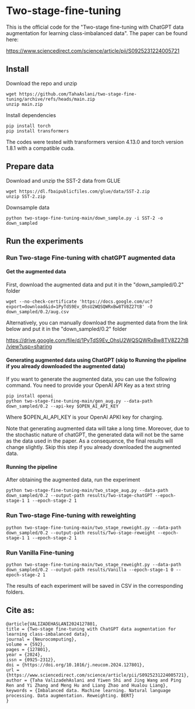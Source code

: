 # Two-stage-fine-tuning
This is the official code for the "Two-stage fine-tuning with ChatGPT data augmentation for learning class-imbalanced data". The paper can be found here:

https://www.sciencedirect.com/science/article/pii/S0925231224005721

## Install
Download the repo and unzip
```
wget https://github.com/TahaAslani/two-stage-fine-tuning/archive/refs/heads/main.zip
unzip main.zip
```

Install dependencies
```
pip install torch
pip install transformers
```
The codes were tested with transformers version 4.13.0 and torch version 1.8.1 with a compatible cuda.

## Prepare data
Download and unzip the SST-2 data from GLUE
```
wget https://dl.fbaipublicfiles.com/glue/data/SST-2.zip
unzip SST-2.zip
```
Downsample data
```
python two-stage-fine-tuning-main/down_sample.py -i SST-2 -o down_sampled
```

## Run the experiments

### Run Two-stage Fine-tuning with chatGPT augmented data
#### Get the augmented data
First, download the augmented data and put it in the "down_sampled/0.2" folder
```
wget --no-check-certificate 'https://docs.google.com/uc?export=download&id=1PyTdS9Ev_OhsU2WQSQWRxBw8TV8Z27tB' -O down_sampled/0.2/aug.csv
```
Alternatively, you can manually download the augmented data from the link below and put it in the "down_sampled/0.2" folder

https://drive.google.com/file/d/1PyTdS9Ev_OhsU2WQSQWRxBw8TV8Z27tB/view?usp=sharing

#### Generating augmented data using ChatGPT (skip to Running the pipeline if you already downloaded the augmented data)
If you want to generate the augmented data, you can use the following command. You need to provide your OpenAI API Key as a text string
```
pip install openai
python two-stage-fine-tuning-main/gen_aug.py --data-path down_sampled/0.2 --api-key $OPEN_AI_API_KEY
```
Where $OPEN_AI_API_KEY is your OpenAI APKI key for charging.

Note that generating augmented data will take a long time. Moreover, due to the stochastic nature of chatGPT, the generated data will not be the same as the data used in the paper. As a consequence, the final results will change slightly. Skip this step if you already downloaded the augmented data.

#### Running the pipeline
After obtaining the augmented data, run the experiment
```
python two-stage-fine-tuning-main/two_stage_aug.py --data-path down_sampled/0.2 --output-path results/Two-stage-chatGPT --epoch-stage-1 1 --epoch-stage-2 1
```

### Run Two-stage Fine-tuning with reweighting
```
python two-stage-fine-tuning-main/two_stage_reweight.py --data-path down_sampled/0.2 --output-path results/Two-stage-reweight --epoch-stage-1 1 --epoch-stage-2 1
```

### Run Vanilla Fine-tuning
```
python two-stage-fine-tuning-main/two_stage_reweight.py --data-path down_sampled/0.2 --output-path results/Vanilla --epoch-stage-1 0 --epoch-stage-2 1
```

The results of each experiment will be saved in CSV in the corresponding folders.

## Cite as:
```
@article{VALIZADEHASLANI2024127801,
title = {Two-stage fine-tuning with ChatGPT data augmentation for learning class-imbalanced data},
journal = {Neurocomputing},
volume = {592},
pages = {127801},
year = {2024},
issn = {0925-2312},
doi = {https://doi.org/10.1016/j.neucom.2024.127801},
url = {https://www.sciencedirect.com/science/article/pii/S0925231224005721},
author = {Taha ValizadehAslani and Yiwen Shi and Jing Wang and Ping Ren and Yi Zhang and Meng Hu and Liang Zhao and Hualou Liang},
keywords = {Imbalanced data. Machine learning. Natural language processing. Data augmentation. Reweighting. BERT}
}
```
